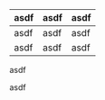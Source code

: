 | asdf | asdf | asdf |
| ---- | ---- | ---- |
| asdf | asdf | asdf |
| asdf | asdf | asdf |

  asdf

  asdf